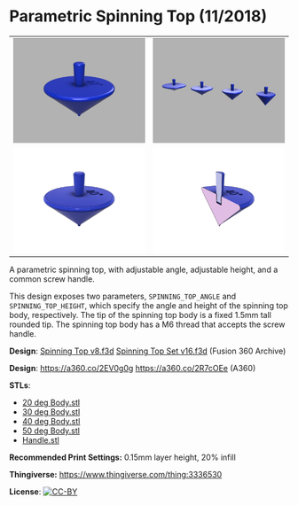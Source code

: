 # Parametric Spinning Top (11/2018)

<table>
<tr>
<td><a href="images/rendering1.png"><img src="images/rendering1.thumb.png" alt="Rendering 1"/></a></td>
<td><a href="images/rendering3.png"><img src="images/rendering3.thumb.png" alt="Rendering 3"/></a></td>
</tr>
<tr>
<td><a href="images/rendering2.png"><img src="images/rendering2.thumb.png" alt="Rendering 2"/></a></td>
<td><a href="images/cross-section.png"><img src="images/cross-section.thumb.png" alt="Cross Section"/></a></td>
</tr>
</table>

A parametric spinning top, with adjustable angle, adjustable height, and a common screw handle.

This design exposes two parameters, `SPINNING_TOP_ANGLE` and `SPINNING_TOP_HEIGHT`, which specify the angle and height of the spinning top body, respectively. The tip of the spinning top body is a fixed 1.5mm tall rounded tip. The spinning top body has a M6 thread that accepts the screw handle.

**Design**: [Spinning Top v8.f3d](Spinning%20Top%20v8.f3d) [Spinning Top Set v16.f3d](Spinning%20Top%20Set%20v16.f3d) (Fusion 360 Archive)

**Design**: https://a360.co/2EV0g0g https://a360.co/2R7cOEe (A360)

**STLs**:

  * [20 deg Body.stl](stls/20%20deg%20Body.stl)
  * [30 deg Body.stl](stls/30%20deg%20Body.stl)
  * [40 deg Body.stl](stls/40%20deg%20Body.stl)
  * [50 deg Body.stl](stls/50%20deg%20Body.stl)
  * [Handle.stl](stls/Handle.stl)

**Recommended Print Settings:** 0.15mm layer height, 20% infill

**Thingiverse:** https://www.thingiverse.com/thing:3336530

**License**: [![CC-BY](https://i.creativecommons.org/l/by/4.0/80x15.png)](http://creativecommons.org/licenses/by/4.0/)
